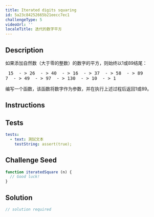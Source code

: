 ```yaml
---
title: Iterated digits squaring
id: 5a23c84252665b21eecc7ec1
challengeType: 5
videoUrl: ''
localeTitle: 迭代的数字平方
---
```


## Description
<section id="description">如果添加自然数（大于零的整数）的数字的平方，则始终以1或89结尾： <pre> 15  - &gt; 26  - &gt; 40  - &gt; 16  - &gt; 37  - &gt; 58  - &gt; 89
7  - &gt; 49  - &gt; 97  - &gt; 130  - &gt; 10  - &gt; 1 </pre>编写一个函数，该函数将数字作为参数，并在执行上述过程后返回1或89。 </section>

## Instructions
<section id="instructions">
</section>

## Tests
<section id='tests'>

```yml
tests:
  - text: 測試文本
    testString: assert(true);

```

</section>

## Challenge Seed
<section id='challengeSeed'>

<div id='js-seed'>

```js
function iteratedSquare (n) {
  // Good luck!
}

```

</div>



</section>

## Solution
<section id='solution'>

```js
// solution required
```
</section>

